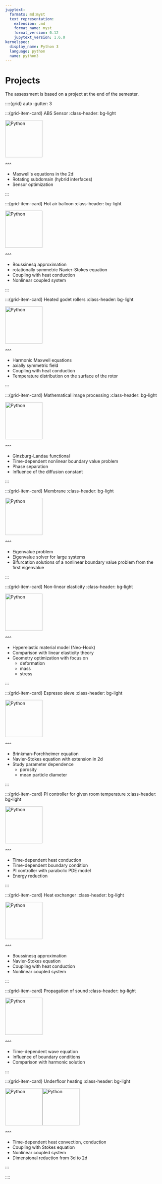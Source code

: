 ```yaml
---
jupytext:
  formats: md:myst
  text_representation:
    extension: .md
    format_name: myst
    format_version: 0.12
    jupytext_version: 1.6.0
kernelspec:
  display_name: Python 3
  language: python
  name: python3
---
```


# Projects

The assessment is based on a project at the end of the semester.

::::{grid} auto
:gutter: 3

:::{grid-item-card} ABS Sensor
:class-header: bg-light

<img src="./images/ABSSensor.png" alt="Python" height="120px">

^^^

- Maxwell's equations in the 2d
- Rotating subdomain (hybrid interfaces)
- Sensor optimization

:::

:::{grid-item-card} Hot air balloon
:class-header: bg-light

<img src="./images/hotairbaloon.png" alt="Python" height="120px">

^^^

- Boussinesq approximation
- rotationally symmetric Navier-Stokes equation
- Coupling with heat conduction
- Nonlinear coupled system

:::

:::{grid-item-card} Heated godet rollers
:class-header: bg-light

<img src="./images/roller.png" alt="Python" height="120px">

^^^

- Harmonic Maxwell equations
- axially symmetric field
- Coupling with heat conduction
- Temperature distribution on the surface of the rotor

:::

:::{grid-item-card} Mathematical image processing
:class-header: bg-light

<img src="./images/AllanCahnEnergyMinimization.jpg" alt="Python" height="120px">

^^^

- Ginzburg-Landau functional
- Time-dependent nonlinear boundary value problem
- Phase separation
- Influence of the diffusion constant

:::

:::{grid-item-card} Membrane
:class-header: bg-light

<img src="./images/membran.png" alt="Python" height="120px">

^^^

- Eigenvalue problem
- Eigenvalue solver for large systems
- Bifurcation solutions of a nonlinear boundary value problem from the first eigenvalue

:::

:::{grid-item-card} Non-linear elasticity
:class-header: bg-light

<img src="./images/OptimierterBalkenSpannungSymmetrisch.png" alt="Python" height="120px">

^^^

- Hyperelastic material model (Neo-Hook)
- Comparison with linear elasticity theory
- Geometry optimization with focus on
  - deformation
  - mass
  - stress

:::

:::{grid-item-card} Espresso sieve
:class-header: bg-light

<img src="./images/espresso.png" alt="Python" height="120px">

^^^

- Brinkman-Forchheimer equation
- Navier-Stokes equation with extension in 2d
- Study parameter dependence
  - porosity
  - mean particle diameter

:::

:::{grid-item-card} PI controller for given room temperature
:class-header: bg-light

<img src="./images/picontroller.png" alt="Python" height="120px">

^^^

- Time-dependent heat conduction
- Time-dependent boundary condition
- PI controller with parabolic PDE model
- Energy reduction

:::

:::{grid-item-card} Heat exchanger
:class-header: bg-light

<img src="./images/WaermetauscherSolution.png" alt="Python" height="120px">

^^^

- Boussinesq approximation
- Navier-Stokes equation
- Coupling with heat conduction
- Nonlinear coupled system

:::

:::{grid-item-card} Propagation of sound
:class-header: bg-light


<img src="./images/waveequation.png" alt="Python" height="120px">

^^^

- Time-dependent wave equation
- Influence of boundary conditions
- Comparison with harmonic solution

:::

:::{grid-item-card} Underfloor heating
:class-header: bg-light

<img src="./images/Rohrbogen.png" alt="Python" height="120px"><img src="./images/SchichtenModell.png" alt="Python" height="120px">

^^^

- Time-dependent heat convection, conduction
- Coupling with Stokes equation
- Nonlinear coupled system
- Dimensional reduction from 3d to 2d

:::

::::

